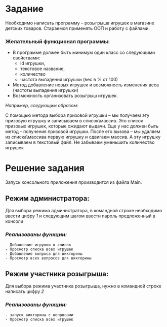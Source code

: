 # Задание
Необходимо написать программу – розыгрыша игрушек в магазине детских товаров.
Стараемся применять ООП и работу с файлами.

### Желательный функционал программы:
* В программе должен быть минимум один класс со следующими свойствами:
  - id игрушки,
  - текстовое название,
  - количество
  - частота выпадения игрушки (вес в % от 100)
* Метод добавление новых игрушек и возможность изменения веса (частоты выпадения игрушки)
* Возможность организовать розыгрыш игрушек.


*Например, следующим образом:*

С помощью метода выбора призовой игрушки – мы получаем эту призовую игрушку и записываем в список\массив.
Это список призовых игрушек, которые ожидают выдачи.
Еще у нас должен быть метод – получения призовой игрушки.
После его вызова – мы удаляем из списка\массива первую игрушку и сдвигаем массив. А эту игрушку записываем в текстовый файл.
Не забываем уменьшить количество игрушек

# Решение задания

Запуск консольного приложения производится из файла Main.

## Режим администратора:
    
Для выбора режима администратора, в командной строке необходимо ввести цифру *1* и следующим шагом ввести пароль предложенный в консоли


### *Реализованы функции:*
    
    - Добавление игрушки в список
    - Просмотр списка всех игрушек
    - Добавление вопроса для викторины
    - Просмотр всех вопросов для викторины

## Режим участника розыгрыша:

Для выбора режима участника розыгрыша, нужно в командной строке написать цифру *2*

### *Реализованы функции:*

    - запуск викторины с вопросами
    - Просмотр списка всех игрушек